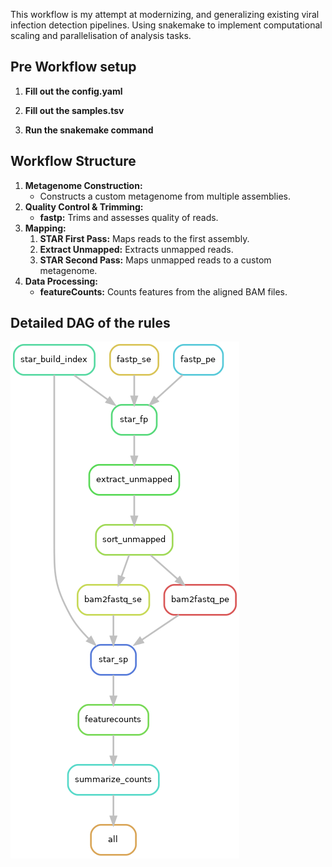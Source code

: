 This workflow is my attempt at modernizing, and generalizing existing viral infection detection pipelines. Using snakemake to implement computational scaling and parallelisation of analysis tasks.

## Pre Workflow setup
1. **Fill out the config.yaml**

2. **Fill out the samples.tsv**

3. **Run the snakemake command**

## Workflow Structure
1. **Metagenome Construction:**
    - Constructs a custom metagenome from multiple assemblies.
2. **Quality Control & Trimming:**
    - **fastp:** Trims and assesses quality of reads.
3. **Mapping:**
	1. **STAR First Pass:** Maps reads to the first assembly.
	2. **Extract Unmapped:** Extracts unmapped reads.
	3. **STAR Second Pass:** Maps unmapped reads to a custom metagenome.
4. **Data Processing:**
    - **featureCounts:** Counts features from the aligned BAM files.

## Detailed DAG of the rules
![](assets/dag.png)
